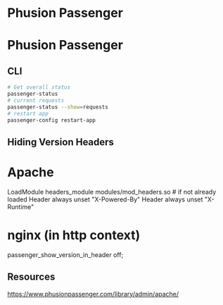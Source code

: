 # Phusion Passenger


# Phusion Passenger

CLI
---


```bash
# Get overall status
passenger-status
# current requests
passenger-status --show=requests
# restart app
passenger-config restart-app
```

## Hiding Version Headers



  # Apache
  LoadModule headers_module modules/mod_headers.so # if not already loaded
  Header always unset "X-Powered-By"
  Header always unset "X-Runtime"
  # nginx (in http context)
  passenger_show_version_in_header off;

## Resources

<https://www.phusionpassenger.com/library/admin/apache/>

